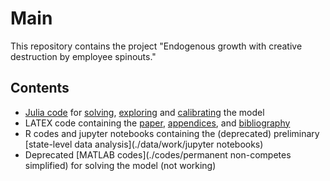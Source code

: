 # Main

This repository contains the project "Endogenous growth with creative destruction by employee spinouts."

## Contents

- [Julia code](./codes/julia/JULIA.md) for [solving](./codes/julia/SOLVE.md), [exploring](./codes/julia/EXPLORE.md) and [calibrating](./codes/julia/CALIBRATE.md) the model
- LATEX code containing the [paper](./writeups/main-paper), [appendices](./writeups/appendices), and [bibliography](./writeups/bibliography)
- R codes and jupyter notebooks containing the (deprecated) preliminary [state-level data analysis](./data/work/jupyter notebooks)
- Deprecated [MATLAB codes](./codes/permanent non-competes simplified) for solving the model (not working)
